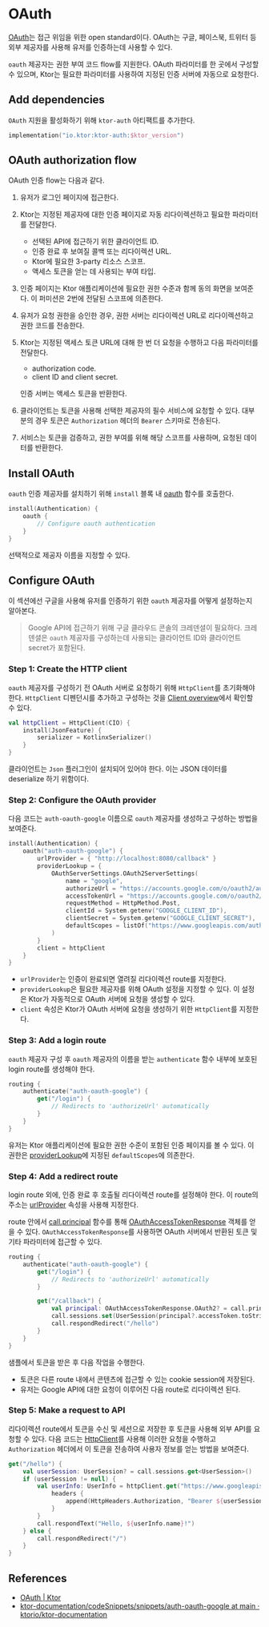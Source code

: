 # OAuth

[OAuth](https://oauth.net/)는 접근 위임을 위한 open standard이다. OAuth는 구글, 페이스북, 트위터 등 외부 제공자를 사용해 유저를 인증하는데 사용할 수 있다.

`oauth` 제공자는 권한 부여 코드 flow를 지원한다. OAuth 파라미터를 한 곳에서 구성할 수 있으며, Ktor는 필요한 파라미터를 사용하여 지정된 인증 서버에 자동으로 요청한다.

## **Add dependencies**

`OAuth` 지원을 활성화하기 위해 `ktor-auth` 아티팩트를 추가한다.

```kotlin
implementation("io.ktor:ktor-auth:$ktor_version")
```

## **OAuth authorization flow**

OAuth 인증 flow는 다음과 같다.

1. 유저가 로그인 페이지에 접근한다.
2. Ktor는 지정된 제공자에 대한 인증 페이지로 자동 리다이렉션하고 필요한 파라미터를 전달한다.
    - 선택된 API에 접근하기 위한 클라이언트 ID.
    - 인증 완료 후 보여질 콜백 또는 리다이렉션 URL.
    - Ktor에 필요한 3-party 리소스 스코프.
    - 액세스 토큰을 얻는 데 사용되는 부여 타입.
3. 인증 페이지는 Ktor 애플리케이션에 필요한 권한 수준과 함께 동의 화면을 보여준다. 이 퍼미션은 2번에 전달된 스코프에 의존한다.
4. 유저가 요청 권한을 승인한 경우, 권한 서버는 리다이렉션 URL로 리다이렉션하고 권한 코드를 전송한다.
5. Ktor는 지정된 액세스 토큰 URL에 대해 한 번 더 요청을 수행하고 다음 파라미터를 전달한다.
    - authorization code.
    - client ID and client secret.

   인증 서버는 액세스 토큰을 반환한다.

6. 클라이언트는 토큰을 사용해 선택한 제공자의 필수 서비스에 요청할 수 있다. 대부분의 경우 토큰은 `Authorization` 헤더의 `Bearer` 스키마로 전송된다.
7. 서비스는 토큰을 검증하고, 권한 부여를 위해 해당 스코프를 사용하며, 요청된 데이터를 반환한다.

## **Install OAuth**

`oauth` 인증 제공자를 설치하기 위해 `install` 블록
내 [oauth](https://api.ktor.io/ktor-features/ktor-auth/ktor-auth/io.ktor.auth/oauth.html) 함수를 호출한다.

```kotlin
install(Authentication) {
    oauth {
        // Configure oauth authentication
    }
}
```

선택적으로 제공자 이름을 지정할 수 있다.

## **Configure OAuth**

이 섹션에선 구글을 사용해 유저를 인증하기 위한 `oauth` 제공자를 어떻게 설정하는지 알아본다.

> Google API에 접근하기 위해 구글 클라우드 콘솔의 크레덴셜이 필요하다. 크레덴셜은 `oauth` 제공자를 구성하는데 사용되는 클라이언트 ID와 클라이언트 secret가 포함된다.
>

### **Step 1: Create the HTTP client**

`oauth` 제공자를 구성하기 전 OAuth 서버로 요청하기 위해 `HttpClient`를 초기화해야 한다. `HttpClient` 디펜던시를 추가하고 구성하는
것을 [Client overview](https://ktor.io/docs/client.html)에서 확인할 수 있다.

```kotlin
val httpClient = HttpClient(CIO) {
    install(JsonFeature) {
        serializer = KotlinxSerializer()
    }
}
```

클라이언트는 `Json` 플러그인이 설치되어 있어야 한다. 이는 JSON 데이터를 deserialize 하기 위함이다.

### **Step 2: Configure the OAuth provider**

다음 코드는 `auth-oauth-google` 이름으로 `oauth` 제공자를 생성하고 구성하는 방법을 보여준다.

```kotlin
install(Authentication) {
    oauth("auth-oauth-google") {
        urlProvider = { "http://localhost:8080/callback" }
        providerLookup = {
            OAuthServerSettings.OAuth2ServerSettings(
                name = "google",
                authorizeUrl = "https://accounts.google.com/o/oauth2/auth",
                accessTokenUrl = "https://accounts.google.com/o/oauth2/token",
                requestMethod = HttpMethod.Post,
                clientId = System.getenv("GOOGLE_CLIENT_ID"),
                clientSecret = System.getenv("GOOGLE_CLIENT_SECRET"),
                defaultScopes = listOf("https://www.googleapis.com/auth/userinfo.profile")
            )
        }
        client = httpClient
    }
}
```

- `urlProvider`는 인증이 완료되면 열려질 리다이렉션 route를 지정한다.
- `providerLookup`은 필요한 제공자를 위해 OAuth 설정을 지정할 수 있다. 이 설정은 Ktor가 자동적으로 OAuth 서버에 요청을 생성할 수 있다.
- `client` 속성은 Ktor가 OAuth 서버에 요청을 생성하기 위한 `HttpClient`를 지정한다.

### **Step 3: Add a login route**

`oauth` 제공자 구성 후 `oauth` 제공자의 이름을 받는 `authenticate` 함수 내부에 보호된 login route를 생성해야 한다.

```kotlin
routing {
    authenticate("auth-oauth-google") {
        get("/login") {
            // Redirects to 'authorizeUrl' automatically
        }
    }
}
```

유저는 Ktor 애플리케이션에 필요한 권한 수준이 포함된 인증 페이지를 볼 수 있다. 이
권한은 [providerLookup](https://ktor.io/docs/oauth.html#configure-oauth-provider)에 지정된 `defaultScopes`에 의존한다.

### **Step 4: Add a redirect route**

login route 외에, 인증 완료 후 호출될 리다이렉션 route를 설정해야 한다. 이 route의
주소는 [urlProvider](https://ktor.io/docs/oauth.html#configure-oauth-provider) 속성을 사용해 지정한다.

route 안에서 [call.principal](https://api.ktor.io/ktor-features/ktor-auth/ktor-auth/io.ktor.auth/principal.html) 함수를
통해 [OAuthAccessTokenResponse](https://api.ktor.io/ktor-features/ktor-auth/ktor-auth/io.ktor.auth/-o-auth-access-token-response/index.html)
객체를 얻을 수 있다. `OAuthAccessTokenResponse`를 사용하면 OAuth 서버에서 반환된 토큰 및 기타 파라미터에 접근할 수 있다.

```kotlin
routing {
    authenticate("auth-oauth-google") {
        get("/login") {
            // Redirects to 'authorizeUrl' automatically
        }

        get("/callback") {
            val principal: OAuthAccessTokenResponse.OAuth2? = call.principal()
            call.sessions.set(UserSession(principal?.accessToken.toString()))
            call.respondRedirect("/hello")
        }
    }
}
```

샘플에서 토큰을 받은 후 다음 작업을 수행한다.

- 토큰은 다른 route 내에서 콘텐츠에 접근할 수 있는 cookie session에 저장된다.
- 유저는 Google API에 대한 요청이 이루어진 다음 route로 리다이렉션 된다.

### **Step 5: Make a request to API**

리다이렉션 route에서 토큰을 수신 및 세션으로 저장한 후 토큰을 사용해 외부 API를 요청할 수 있다. 다음
코드는 [HttpClient](https://ktor.io/docs/oauth.html#create-http-client)를 사용해 이러한 요청을 수행하고 `Authorization` 헤더에서 이 토큰을 전송하여
사용자 정보를 얻는 방법을 보여준다.

```kotlin
get("/hello") {
    val userSession: UserSession? = call.sessions.get<UserSession>()
    if (userSession != null) {
        val userInfo: UserInfo = httpClient.get("https://www.googleapis.com/oauth2/v2/userinfo") {
            headers {
                append(HttpHeaders.Authorization, "Bearer ${userSession.token}")
            }
        }
        call.respondText("Hello, ${userInfo.name}!")
    } else {
        call.respondRedirect("/")
    }
}
```

## References

* [OAuth | Ktor](https://ktor.io/docs/oauth.html)
* [ktor-documentation/codeSnippets/snippets/auth-oauth-google at main · ktorio/ktor-documentation](https://github.com/ktorio/ktor-documentation/tree/main/codeSnippets/snippets/auth-oauth-google)